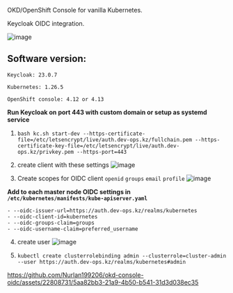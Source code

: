 OKD/OpenShift Console for vanilla Kubernetes. 

Keycloak OIDC integration.

![image](https://github.com/Nurlan199206/okd-console-oidc/assets/22808731/36659ccb-eda7-44d0-96f3-fad5634a00cd)


## Software version:

```Keycloak: 23.0.7```


```Kubernetes: 1.26.5```


```OpenShift console: 4.12 or 4.13```



**Run Keycloak on port 443 with custom domain or setup as systemd service**

1) ```bash kc.sh start-dev --https-certificate-file=/etc/letsencrypt/live/auth.dev-ops.kz/fullchain.pem --https-certificate-key-file=/etc/letsencrypt/live/auth.dev-ops.kz/privkey.pem --https-port=443```

2) create client with these settings
![image](https://github.com/Nurlan199206/okd-console-oidc/assets/22808731/feaf845d-48d7-4f23-a9d6-368754c7e123)


3) Create scopes for OIDC client ```openid``` ```groups``` ```email``` ```profile```
![image](https://github.com/Nurlan199206/okd-console-oidc/assets/22808731/2f75b7e0-c825-4ed8-87f3-466910642167)





**Add to each master node OIDC settings in ```/etc/kubernetes/manifests/kube-apiserver.yaml```**
```
- --oidc-issuer-url=https://auth.dev-ops.kz/realms/kubernetes
- --oidc-client-id=kubernetes
- --oidc-groups-claim=groups
- --oidc-username-claim=preferred_username
```

4) create user 
![image](https://github.com/Nurlan199206/okd-console-oidc/assets/22808731/83ffa46a-83a7-4e65-8c0c-6c03a21ab96c)


5) ```kubectl create clusterrolebinding admin --clusterrole=cluster-admin --user https://auth.dev-ops.kz/realms/kubernetes#admin```
 

https://github.com/Nurlan199206/okd-console-oidc/assets/22808731/5aa82bb3-21a9-4b50-b541-31d3d038ec35





